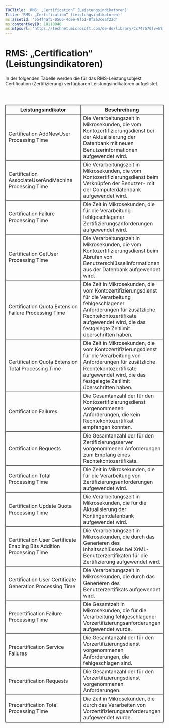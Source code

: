 ```yaml
---
TOCTitle: 'RMS: „Certification“ (Leistungsindikatoren)'
Title: 'RMS: „Certification“ (Leistungsindikatoren)'
ms:assetid: '554f4af5-0566-4cee-9f51-0f2a3ceaf22d'
ms:contentKeyID: 18118840
ms:mtpsurl: 'https://technet.microsoft.com/de-de/library/Cc747570(v=WS.10)'
---
```


RMS: „Certification“ (Leistungsindikatoren)
===========================================

In der folgenden Tabelle werden die für das RMS-Leistungsobjekt Certification (Zertifizierung) verfügbaren Leistungsindikatoren aufgelistet.

###  

 
<table style="border:1px solid black;">
<colgroup>
<col width="50%" />
<col width="50%" />
</colgroup>
<thead>
<tr class="header">
<th style="border:1px solid black;" >Leistungsindikator</th>
<th style="border:1px solid black;" >Beschreibung</th>
</tr>
</thead>
<tbody>
<tr class="odd">
<td style="border:1px solid black;">Certification AddNewUser Processing Time</td>
<td style="border:1px solid black;">Die Verarbeitungszeit in Mikrosekunden, die vom Kontozertifizierungsdienst bei der Aktualisierung der Datenbank mit neuen Benutzerinformationen aufgewendet wird.</td>
</tr>
<tr class="even">
<td style="border:1px solid black;">Certification AssociateUserAndMachine Processing Time</td>
<td style="border:1px solid black;">Die Verarbeitungszeit in Mikrosekunden, die vom Kontozertifizierungsdienst beim Verknüpfen der Benutzer- mit der Computerdatenbank aufgewendet wird.</td>
</tr>
<tr class="odd">
<td style="border:1px solid black;">Certification Failure Processing Time</td>
<td style="border:1px solid black;">Die Zeit in Mikrosekunden, die für die Verarbeitung fehlgeschlagener Zertifizierungsanforderungen aufgewendet wird.</td>
</tr>
<tr class="even">
<td style="border:1px solid black;">Certification GetUser Processing Time</td>
<td style="border:1px solid black;">Die Verarbeitungszeit in Mikrosekunden, die vom Kontozertifizierungsdienst beim Abrufen von Benutzerschlüsselinformationen aus der Datenbank aufgewendet wird.</td>
</tr>
<tr class="odd">
<td style="border:1px solid black;">Certification Quota Extension Failure Processing Time</td>
<td style="border:1px solid black;">Die Zeit in Mikrosekunden, die vom Kontozertifizierungsdienst für die Verarbeitung fehlgeschlagener Anforderungen für zusätzliche Rechtekontozertifikate aufgewendet wird, die das festgelegte Zeitlimit überschritten haben.</td>
</tr>
<tr class="even">
<td style="border:1px solid black;">Certification Quota Extension Total Processing Time</td>
<td style="border:1px solid black;">Die Zeit in Mikrosekunden, die vom Kontozertifizierungsdienst für die Verarbeitung von Anforderungen für zusätzliche Rechtekontozertifikate aufgewendet wird, die das festgelegte Zeitlimit überschritten haben.</td>
</tr>
<tr class="odd">
<td style="border:1px solid black;">Certification Failures</td>
<td style="border:1px solid black;">Die Gesamtanzahl der für den Kontozertifizierungsdienst vorgenommenen Anforderungen, die kein Rechtekontozertifikat empfangen konnten.</td>
</tr>
<tr class="even">
<td style="border:1px solid black;">Certification Requests</td>
<td style="border:1px solid black;">Die Gesamtanzahl der für den Zertifizierungsserver vorgenommenen Anforderungen zum Empfang eines Rechtekontozertifikats.</td>
</tr>
<tr class="odd">
<td style="border:1px solid black;">Certification Total Processing Time</td>
<td style="border:1px solid black;">Die Zeit in Mikrosekunden, die für die Verarbeitung von Zertifizierungsanforderungen aufgewendet wird.</td>
</tr>
<tr class="even">
<td style="border:1px solid black;">Certification Update Quota Processing Time</td>
<td style="border:1px solid black;">Die Verarbeitungszeit in Mikrosekunden, die für die Aktualisierung der Kontingentdatenbank aufgewendet wird.</td>
</tr>
<tr class="odd">
<td style="border:1px solid black;">Certification User Certificate Enabling Bits Addition Processing Time</td>
<td style="border:1px solid black;">Die Verarbeitungszeit in Mikrosekunden, die durch das Generieren des Inhaltsschlüssels bei XrML-Benutzerzertifikaten für die Zertifizierung aufgewendet wird.</td>
</tr>
<tr class="even">
<td style="border:1px solid black;">Certification User Certificate Generation Processing Time</td>
<td style="border:1px solid black;">Die Verarbeitungszeit in Mikrosekunden, die durch das Generieren des Benutzerzertifikats aufgewendet wird.</td>
</tr>
<tr class="odd">
<td style="border:1px solid black;">Precertification Failure Processing Time</td>
<td style="border:1px solid black;">Die Gesamtzeit in Mikrosekunden, die für die Verarbeitung fehlgeschlagener Vorzertifizierungsanforderungen aufgewendet wurde.</td>
</tr>
<tr class="even">
<td style="border:1px solid black;">Precertification Service Failures</td>
<td style="border:1px solid black;">Die Gesamtanzahl der für den Vorzertifizierungsdienst vorgenommenen Anforderungen, die fehlgeschlagen sind.</td>
</tr>
<tr class="odd">
<td style="border:1px solid black;">Precertification Requests</td>
<td style="border:1px solid black;">Die Gesamtanzahl der für den Vorzertifizierungsdienst vorgenommenen Anforderungen.</td>
</tr>
<tr class="even">
<td style="border:1px solid black;">Precertification Total Processing Time</td>
<td style="border:1px solid black;">Die Zeit in Mikrosekunden, die durch das Verarbeiten von Vorzertifizierungsanforderungen aufgewendet wurde.</td>
</tr>
</tbody>
</table>
